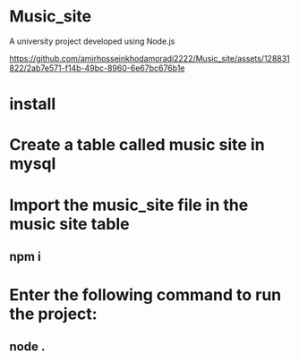 # Music_site
A university project developed using Node.js


https://github.com/amirhosseinkhodamoradi2222/Music_site/assets/128831822/2ab7e571-f14b-49bc-8960-6e67bc676b1e

# install
# Create a table called music site in mysql
# Import the music_site file in the music site table
## npm i
# Enter the following command to run the project:
## node .
